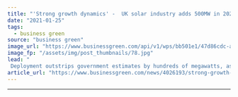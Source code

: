```yaml
---
title: "'Strong growth dynamics' -  UK solar industry adds 500MW in 2020 as investment in subsidy-free projects heat up"
date: "2021-01-25"
tags: 
  - business green
source: "business green"
image_url: "https://www.businessgreen.com/api/v1/wps/bb501e1/47d86cdc-af25-47d2-ab4b-38ef1ae69f24/2/Solar-farm-developed-by-Anesco-185x114.jpg"
image_fp: "/assets/img/post_thumbnails/78.jpg"
lead: "
 Deployment outstrips government estimates by hundreds of megawatts, as plummeting costs see wave of new projects emerge ..."
article_url: "https://www.businessgreen.com/news/4026193/strong-growth-dynamics-uk-solar-industry-adds-500mw-2020-investment-subsidy-free-projects-heat"
---
```


---
